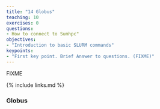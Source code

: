 ```yaml
---
title: "14 Globus"
teaching: 10
exercises: 0
questions:
- How to connect to Sumhpc"
objectives:
- "Introduction to basic SLURM commands"
keypoints:
- "First key point. Brief Answer to questions. (FIXME)"
---
```

FIXME

{% include links.md %}





### Globus
